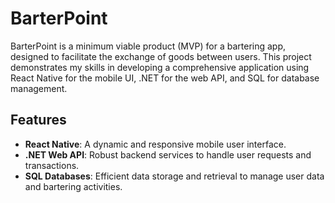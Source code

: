 # BarterPoint

BarterPoint is a minimum viable product (MVP) for a bartering app, designed to facilitate the exchange of goods between users. This project demonstrates my skills in developing a comprehensive application using React Native for the mobile UI, .NET for the web API, and SQL for database management.

## Features
- **React Native**: A dynamic and responsive mobile user interface.
- **.NET Web API**: Robust backend services to handle user requests and transactions.
- **SQL Databases**: Efficient data storage and retrieval to manage user data and bartering activities.

